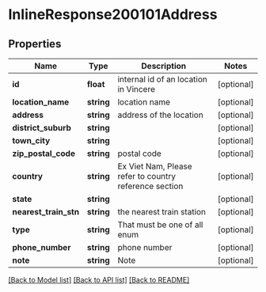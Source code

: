 # InlineResponse200101Address

## Properties
Name | Type | Description | Notes
------------ | ------------- | ------------- | -------------
**id** | **float** | internal id of an location in Vincere | [optional] 
**location_name** | **string** | location name | [optional] 
**address** | **string** | address of the location | [optional] 
**district_suburb** | **string** |  | [optional] 
**town_city** | **string** |  | [optional] 
**zip_postal_code** | **string** | postal code | [optional] 
**country** | **string** | Ex Viet Nam, Please refer to country reference section | [optional] 
**state** | **string** |  | [optional] 
**nearest_train_stn** | **string** | the nearest train station | [optional] 
**type** | **string** | That must be one of all enum | [optional] 
**phone_number** | **string** | phone number | [optional] 
**note** | **string** | Note | [optional] 

[[Back to Model list]](../../README.md#documentation-for-models) [[Back to API list]](../../README.md#documentation-for-api-endpoints) [[Back to README]](../../README.md)

